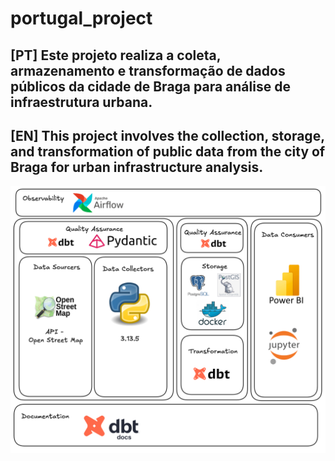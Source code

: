 # portugal_project

## [PT] Este projeto realiza a coleta, armazenamento e transformação de dados públicos da cidade de Braga para análise de infraestrutura urbana.

## [EN] This project involves the collection, storage, and transformation of public data from the city of Braga for urban infrastructure analysis.

![data sctructure image](./assets/data_architecure_portugal.png)
